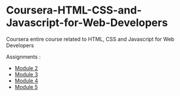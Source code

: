 # Coursera-HTML-CSS-and-Javascript-for-Web-Developers
 Coursera entire course related to HTML, CSS and Javascript for Web Developers
 
Assignments :
* [Module 2](https://braggiouy.github.io/Coursera-HTML-CSS-and-JavaScript-for-Web-Developers/Assignments/Module2-solution/index.html)
* [Module 3](https://braggiouy.github.io/Coursera-HTML-CSS-and-JavaScript-for-Web-Developers/Assignments/Module3-solution/index.html)
* [Module 4](https://braggiouy.github.io/Coursera-HTML-CSS-and-JavaScript-for-Web-Developers/Assignments/Module4-solution/index.html)
* [Module 5](https://braggiouy.github.io/Coursera-HTML-CSS-and-JavaScript-for-Web-Developers/Assignments/Module5-solution/index.html)
